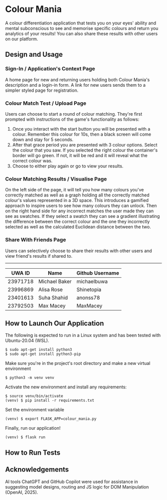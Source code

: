 # Colour Mania
A colour differentiation application that tests you on your eyes' ability and mental subconscious to see and memorise specific colours and return you analytics of your results! You can also share these results with other users on our platform.

## Design and Usage
### Sign-In / Application's Context Page
A home page for new and returning users holding both Colour Mania's description and a login-in form. A link for new users sends them to a simpler styled page for registration.

### Colour Match Test / Upload Page
Users can choose to start a round of colour matching. They're first prompted with instructions of the game's functionality as follows:
1. Once you interact with the start button you will be presented with a colour. Remember this colour for 10s, then a black screen will come down and stay for 5 seconds.
2. After that grace period you are presented with 3 colour options. Select the colour that you saw. If you selected the right colour the container's border will go green. If not, it will be red and it will reveal what the correct colour was.
3. Choose to either play again or go to view your results.

### Colour Matching Results / Visualise Page
On the left side of the page, it will tell you how many colours you've correctly matched as well as a graph holding all the correctly matched colour's values represented in a 3D space. This introduces a gamified approach to inspire users to see how many colours they can unlock. Then on the right hand side for any incorrect matches the user made they can see as swatches. If they select a swatch they can see a gradient illustrating the difference between the correct colour and the one they incorrectly selected as well as the calculated Euclidean distance between the two.

### Share With Friends Page
Users can selectively choose to share their results with other users and view friend's results if shared to.

---
|UWA ID|Name|Github Username|
|-------------|----|---------------|
|23971718     |Michael Baker| michaelbuwa |
|23996869     |Alisa Rose|Shinetopia|
|23401613     |Suha Shahid |anonss78|
|23792503     |Max Macey|MaxMacey|

## How to Launch Our Application
The following is expected to run in a Linux system and has been tested with Ubuntu-20.04 (WSL).
```
$ sudo apt-get install python3
$ sudo apt-get install python3-pip
```
Make sure you're in the project's root directory and make a new virtual environment
```
$ python3 -m venv venv
```
Activate the new environment and install any requirements:
```
$ source venv/bin/activate
(venv) $ pip install -r requirements.txt
```
Set the environment variable
```
(venv) $ export FLASK_APP=colour_mania.py
```
Finally, run our application!
```
(venv) $ flask run
```
## How to Run Tests


## Acknowledgements
AI tools ChatGPT and GitHub Copilot were used for assistance in suggesting model designs, routing and JS logic for DOM Manipulation (OpenAI, 2025).
